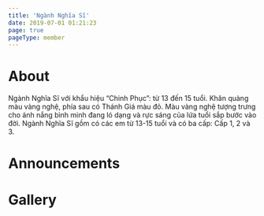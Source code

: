 ```yaml
---
title: 'Ngành Nghĩa Sĩ'
date: 2019-07-01 01:21:23
page: true
pageType: member
---
```


# About
Ngành Nghĩa Sĩ với khẩu hiệu “Chinh Phục”: từ 13 đến 15 tuổi. Khăn quàng màu
vàng nghệ, phía sau có Thánh Giá màu đỏ. Màu vàng nghệ tượng trưng cho ánh
nắng bình minh đang ló dạng và rực sáng của lứa tuổi sắp bước vào đời. Ngành
Nghĩa Sĩ gồm có các em từ 13-15 tuổi và có ba cấp: Cấp 1, 2 và 3.

# Announcements

# Gallery
